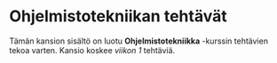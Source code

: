 # Ohjelmistotekniikan tehtävät

Tämän kansion sisältö on luotu **Ohjelmistotekniikka** -kurssin 
tehtävien tekoa varten. Kansio koskee *viikon 1* tehtäviä.
